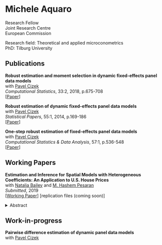 # Michele Aquaro

Research Fellow<br/>
Joint Research Centre<br/>
European Commission

Research field: Theoretical and applied microconometrics<br/>
PhD: Tilburg University<br/>

## Publications
**Robust estimation and moment selection in dynamic fixed-effects panel data models**<br/>
with [Pavel Cizek](https://research.tilburguniversity.edu/en/persons/pavel-cizek)<br/>
*Computational Statistics*, 33:2, 2018, p.675-708<br/>
[[Paper](https://doi.org/10.1007/s00180-017-0782-7)]

**Robust estimation of dynamic fixed-effects panel data models**<br/>
with [Pavel Cizek](https://research.tilburguniversity.edu/en/persons/pavel-cizek)<br/>
*Statistical Papers*, 55:1, 2014, p.169-186<br/>
[[Paper](https://doi.org/10.1007/s00362-013-0545-7)]

**One-step robust estimation of fixed-effects panel data models**<br/>
with [Pavel Cizek](https://research.tilburguniversity.edu/en/persons/pavel-cizek)<br/>
*Computational Statistics & Data Analysis*, 57:1, p.536-548<br/>
[[Paper](https://doi.org/10.1016/j.csda.2012.07.003)]

## Working Papers
**Estimation and Inference for Spatial Models with Heterogeneous Coefficients: An Application to U.S. House Prices**<br/>
with [Natalia Bailey](https://research.monash.edu/en/persons/natalia-bailey) and [M. Hashem Pesaran](http://www.econ.cam.ac.uk/people/emeritus/mhp1)<br/>
*Submitted*, 2019<br/>
[[Working Paper](https://papers.ssrn.com/sol3/papers.cfm?abstract_id=3352906)]
[replication files (coming soon)]
<details>
  <summary>Abstract</summary>
  This paper considers the problem of identification, estimation and inference in the case of spatial panel data models with heterogeneous spatial lag coefficients, with and without (weakly) exogenous regressors, and subject to heteroskedastic errors. A quasi maximum likelihood (QML) estimation procedure is developed and the conditions for identification of spatial coefficients are derived. Regularity conditions are established for the QML estimators of individual spatial coefficients, as well as their means (the mean group estimators), to be consistent and asymptotically normal. Small sample properties of the proposed estimators are investigated by Monte Carlo simulations for Gaussian and non-Gaussian errors, and with spatial weight matrices of differing degrees of sparsity. The simulation results are in line with the paper's key theoretical findings even for panels with moderate time dimensions, irrespective of the number of cross section units. An empirical application to U.S. house price changes during the 1975-2014 period shows a significant degree of heterogeneity in spill-over effects over the 338 Metropolitan Statistical Areas considered.  
  </details>

## Work-in-progress
**Pairwise difference estimation of dynamic panel data models**<br/>
with [Pavel Cizek](https://research.tilburguniversity.edu/en/persons/pavel-cizek)<br/>
